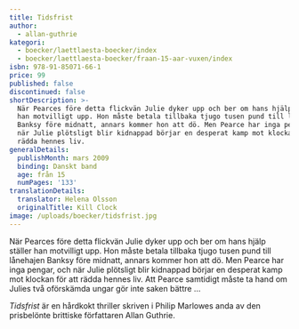 ```yaml
---
title: Tidsfrist
author:
  - allan-guthrie
kategori:
  - boecker/laettlaesta-boecker/index
  - boecker/laettlaesta-boecker/fraan-15-aar-vuxen/index
isbn: 978-91-85071-66-1
price: 99
published: false
discontinued: false
shortDescription: >-
  När Pearces före detta flickvän Julie dyker upp och ber om hans hjälp ställer
  han motvilligt upp. Hon måste betala tillbaka tjugo tusen pund till lånehajen
  Banksy före midnatt, annars kommer hon att dö. Men Pearce har inga pengar, och
  när Julie plötsligt blir kidnappad börjar en desperat kamp mot klockan för att
  rädda hennes liv.
generalDetails:
  publishMonth: mars 2009
  binding: Danskt band
  age: från 15
  numPages: '133'
translationDetails:
  translator: Helena Olsson
  originalTitle: Kill Clock
image: /uploads/boecker/tidsfrist.jpg
---
```

När Pearces före detta flickvän Julie dyker upp och ber om hans hjälp ställer han motvilligt upp. Hon måste betala tillbaka tjugo tusen pund till lånehajen Banksy före midnatt, annars kommer hon att dö. Men Pearce har inga pengar, och när Julie plötsligt blir kidnappad börjar en desperat kamp mot klockan för att rädda hennes liv. Att Pearce samtidigt måste ta hand om Julies två oförskämda ungar gör inte saken bättre …  
  
_Tidsfrist_ är en hårdkokt thriller skriven i Philip Marlowes anda av den prisbelönte brittiske författaren Allan Guthrie.
